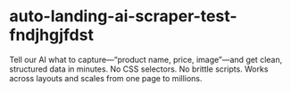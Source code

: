 # auto-landing-ai-scraper-test-fndjhgjfdst
Tell our AI what to capture—“product name, price, image”—and get clean, structured data in minutes. No CSS selectors. No brittle scripts. Works across layouts and scales from one page to millions.
